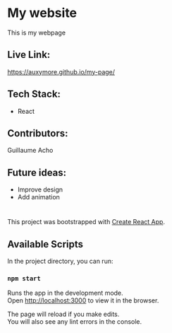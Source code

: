 # My website

This is my webpage 

## Live Link:
https://auxymore.github.io/my-page/

## Tech Stack:
- React

## Contributors:
Guillaume Acho

## Future ideas:
- Improve design 
- Add animation 

#
#

This project was bootstrapped with [Create React App](https://github.com/facebook/create-react-app).

## Available Scripts

In the project directory, you can run:

### `npm start`

Runs the app in the development mode.<br />
Open [http://localhost:3000](http://localhost:3000) to view it in the browser.

The page will reload if you make edits.<br />
You will also see any lint errors in the console.


